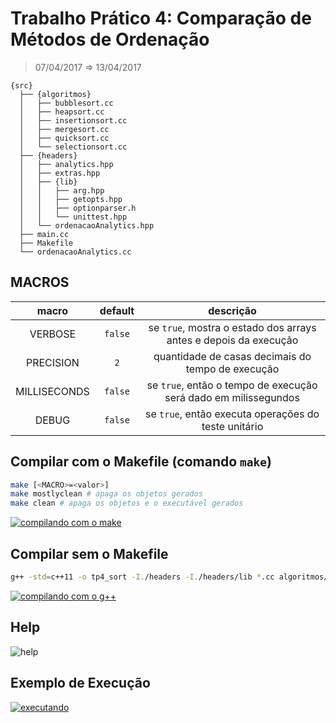 # Trabalho Prático 4: Comparação de Métodos de Ordenação
> 07/04/2017 ⇒ 13/04/2017

<!-- http://fnal.gov/docs/products/gcc/libg++/libg++_toc.html -->
<!-- LEGENDAS DA TREE DIRECTORY:
{pasta}
@executavel
-->
```
{src}
  ├── {algoritmos}
  │   ├── bubblesort.cc
  │   ├── heapsort.cc
  │   ├── insertionsort.cc
  │   ├── mergesort.cc
  │   ├── quicksort.cc
  │   └── selectionsort.cc
  ├── {headers}
  │   ├── analytics.hpp
  │   ├── extras.hpp
  │   ├── {lib}
  │   │   ├── arg.hpp
  │   │   ├── getopts.hpp
  │   │   ├── optionparser.h
  │   │   └── unittest.hpp
  │   └── ordenacaoAnalytics.hpp
  ├── main.cc
  ├── Makefile
  └── ordenacaoAnalytics.cc
```

## MACROS

| macro	      | default | descrição |
|:-----------:|:-------:|:---------:|
| VERBOSE     | `false` | se `true`, mostra o estado dos arrays antes e depois da execução
| PRECISION   | `2`     | quantidade de casas decimais do tempo de execução
| MILLISECONDS| `false` | se `true`, então o tempo de execução será dado em milissegundos
| DEBUG       | `false` | se `true`, então executa operações do teste unitário

## Compilar com o Makefile (comando `make`)
```bash
make [<MACRO>=<valor>]
make mostlyclean # apaga os objetos gerados
make clean # apaga os objetos e o executável gerados
```
[![compilando com o make](https://asciinema.org/a/0poussalil84jyjlclwg48gta.png)](https://asciinema.org/a/0poussalil84jyjlclwg48gta)


## Compilar sem o Makefile
```bash
g++ -std=c++11 -o tp4_sort -I./headers -I./headers/lib *.cc algoritmos/*.cc [<MACRO>=<valor>]
```
[![compilando com o g++](https://asciinema.org/a/8l6i3emn36p6cy9toet2duh4q.png)](https://asciinema.org/a/8l6i3emn36p6cy9toet2duh4q)


## Help
![help](http://i.imgur.com/8MrwV28.png)


## Exemplo de Execução
[![executando](https://asciinema.org/a/405gydk5n9k97zd0xj7v945aw.png)](https://asciinema.org/a/405gydk5n9k97zd0xj7v945aw)

<!-- last code changes: 14/04/2017 14:45 -->
